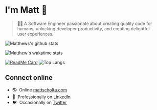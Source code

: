 # I'm Matt 👋

> 👨‍💻 A Software Engineer passionate about creating quality code for humans, unlocking developer productivity, and creating delightful user experiences.

![Matthews's github stats](https://github-readme-stats.vercel.app/api?username=visormatt&count_private=true&show_icons=true&show_owner=true&theme=dark&hide=contribs)

![Matthew's wakatime stats](https://github-readme-stats.vercel.app/api/wakatime?username=visormatt&theme=dark&layout=compact)

[![ReadMe Card](https://github-readme-stats.vercel.app/api/pin/?username=visormatt&repo=generator&show_owner=true&theme=dark)][link-generator] ![Top Langs](https://github-readme-stats.vercel.app/api/top-langs/?username=visormatt&theme=dark&layout=compact)

<!-- ![I voted!](https://user-images.githubusercontent.com/3104489/97828882-616ae680-1c96-11eb-8110-4f39349b4033.gif) -->

## Connect online

- 🌎 &nbsp;Online [mattscholta.com](https://www.mattscholta.com)
- 💼 &nbsp;Professionally on [LinkedIn](https://www.linkedin.com/in/matthewscholta)
- 🐦 &nbsp;Occasionally on [Twitter](https://twitter.com/visormatt)

<!-- - 🕹️ Tinkering on [Codepen](https://codepen.io/visormatt) -->

<!-- Links -->

[link-generator]: https://github.com/visormatt/generator "Generator"
